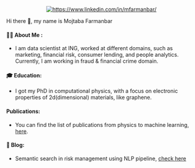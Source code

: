 
<p align="center">
<a href="https://linkedin.com/in/https://www.linkedin.com/in/mfarmanbar/" target="blank"><img align="center" src="https://img.shields.io/badge/Linkedin-Follow-blue.svg" alt="https://www.linkedin.com/in/mfarmanbar/"/></a>
</p>


Hi there 👋, my name is Mojtaba Farmanbar
 
 #### :technologist: About Me :
- I am data scientist at ING, worked at different domains, such as marketing, financial risk, consumer lending, and people analytics. Currently, I am working in fraud & financial crime domain.

#### 🎓 Education:
- I got my PhD in computational physics, with a focus on electronic properties of 2d(dimensional) materials, like graphene. 

#### Publications:
- You can find the list of publications from physics to machine learning, [here](https://scholar.google.com/citations?hl=en&user=2CR9_jYAAAAJ&view_op=list_works).

#### 📝 Blog:
- Semantic search in risk management using NLP pipeline, [check here](https://medium.com/ing-blog/semantic-search-in-risk-management-using-nlp-pipeline-8ef634a022b7)





<!--
**MojiFarmanbar/MojiFarmanbar** is a ✨ _special_ ✨ repository because its `README.md` (this file) appears on your GitHub profile.

Here are some ideas to get you started:

- 🔭 I’m currently working on ...
- 🌱 I’m currently learning ...
- 👯 I’m looking to collaborate on ...
- 🤔 I’m looking for help with ...
- 💬 Ask me about ...
- 📫 How to reach me: ...
- 😄 Pronouns: ...
- ⚡ Fun fact: ...

for badges, use this one
https://hendrasob.github.io/badges/

this one is also nice:
https://www.sitepoint.com/github-profile-readme/
-->

